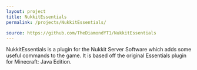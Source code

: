 ```yaml
---
layout: project
title: NukkitEssentials
permalink: /projects/NukkitEssentials/

source: https://github.com/TheDiamondYT1/NukkitEssentials
---
```

NukkitEssentials is a plugin for the Nukkit Server Software which adds some useful commands to the game. It is based off the original Essentials plugin for Minecraft: Java Edition.
